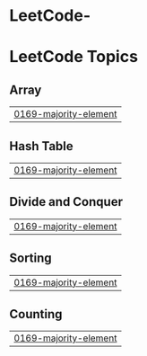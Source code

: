 # LeetCode-
<!---LeetCode Topics Start-->
# LeetCode Topics
## Array
|  |
| ------- |
| [0169-majority-element](https://github.com/amadambek2/LeetCode-/tree/master/0169-majority-element) |
## Hash Table
|  |
| ------- |
| [0169-majority-element](https://github.com/amadambek2/LeetCode-/tree/master/0169-majority-element) |
## Divide and Conquer
|  |
| ------- |
| [0169-majority-element](https://github.com/amadambek2/LeetCode-/tree/master/0169-majority-element) |
## Sorting
|  |
| ------- |
| [0169-majority-element](https://github.com/amadambek2/LeetCode-/tree/master/0169-majority-element) |
## Counting
|  |
| ------- |
| [0169-majority-element](https://github.com/amadambek2/LeetCode-/tree/master/0169-majority-element) |
<!---LeetCode Topics End-->